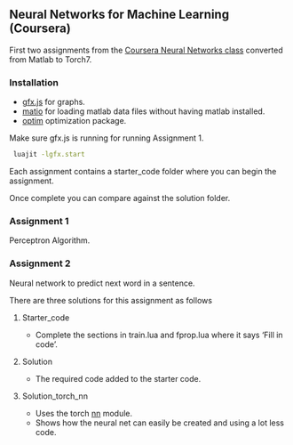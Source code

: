 

## Neural Networks for Machine Learning (Coursera)
First two assignments from the [Coursera Neural Networks class](https://www.coursera.org/course/neuralnets) converted from Matlab to Torch7.

### Installation
- [gfx.js](https://github.com/clementfarabet/gfx.js) for graphs.
- [matio](https://github.com/soumith/matio-ffi.torch) for loading matlab data files without having matlab installed. 
- [optim](https://github.com/torch/optim) optimization package.

Make sure gfx.js is running for running Assignment 1.

``` sh
 luajit -lgfx.start
```

Each assignment contains a starter_code folder where you can begin the assignment. 

Once complete you can compare against the solution folder.

### Assignment 1

Perceptron Algorithm.

### Assignment 2
Neural network to predict next word in a sentence.

There are three solutions for this assignment as follows

1. Starter_code

   - Complete the sections in train.lua and fprop.lua where it says ‘Fill in code’.

2. Solution
 
   - The required code added to the starter code.

3. Solution_torch_nn

   - Uses the torch [nn](https://github.com/torch/nn) module.
   - Shows how the neural net can easily be created and using a lot less code.
